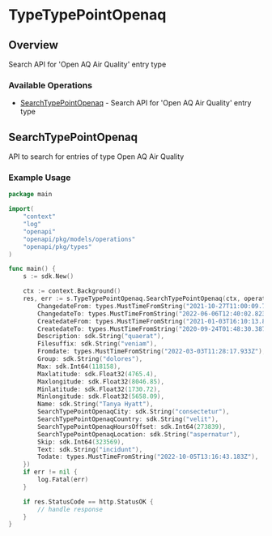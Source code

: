 # TypeTypePointOpenaq

## Overview

Search API for 'Open AQ Air Quality' entry type

### Available Operations

* [SearchTypePointOpenaq](#searchtypepointopenaq) - Search API for 'Open AQ Air Quality' entry type

## SearchTypePointOpenaq

API to search for entries of type Open AQ Air Quality

### Example Usage

```go
package main

import(
	"context"
	"log"
	"openapi"
	"openapi/pkg/models/operations"
	"openapi/pkg/types"
)

func main() {
    s := sdk.New()

    ctx := context.Background()
    res, err := s.TypeTypePointOpenaq.SearchTypePointOpenaq(ctx, operations.SearchTypePointOpenaqRequest{
        ChangedateFrom: types.MustTimeFromString("2021-10-27T11:00:09.773Z"),
        ChangedateTo: types.MustTimeFromString("2022-06-06T12:40:02.823Z"),
        CreatedateFrom: types.MustTimeFromString("2021-01-03T16:10:13.814Z"),
        CreatedateTo: types.MustTimeFromString("2020-09-24T01:48:30.387Z"),
        Description: sdk.String("quaerat"),
        Filesuffix: sdk.String("veniam"),
        Fromdate: types.MustTimeFromString("2022-03-03T11:28:17.933Z"),
        Group: sdk.String("dolores"),
        Max: sdk.Int64(118158),
        Maxlatitude: sdk.Float32(4765.4),
        Maxlongitude: sdk.Float32(8046.85),
        Minlatitude: sdk.Float32(1730.72),
        Minlongitude: sdk.Float32(5658.09),
        Name: sdk.String("Tanya Hyatt"),
        SearchTypePointOpenaqCity: sdk.String("consectetur"),
        SearchTypePointOpenaqCountry: sdk.String("velit"),
        SearchTypePointOpenaqHoursOffset: sdk.Int64(273839),
        SearchTypePointOpenaqLocation: sdk.String("aspernatur"),
        Skip: sdk.Int64(323569),
        Text: sdk.String("incidunt"),
        Todate: types.MustTimeFromString("2022-10-05T13:16:43.183Z"),
    })
    if err != nil {
        log.Fatal(err)
    }

    if res.StatusCode == http.StatusOK {
        // handle response
    }
}
```
